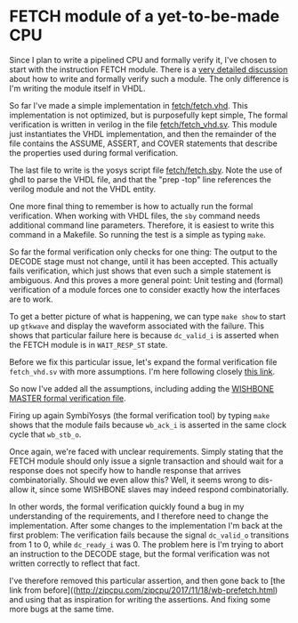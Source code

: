 # FETCH module of a yet-to-be-made CPU

Since I plan to write a pipelined CPU and formally verify it, I've chosen to
start with the instruction FETCH module. There is a [very detailed
discussion](http://zipcpu.com/zipcpu/2017/11/18/wb-prefetch.html) about how to
write and formally verify such a module. The only difference is I'm writing the
module itself in VHDL.

So far I've made a simple implementation in [fetch/fetch.vhd](fetch/fetch.vhd).
This implementation is not optimized, but is purposefully kept simple, The
formal verification is written in verilog in the file
[fetch/fetch_vhd.sv](fetch/fetch_vhd.sv). This module just instantiates the
VHDL implementation, and then the remainder of the file contains the ASSUME,
ASSERT, and COVER statements that describe the properties used during formal
verification.

The last file to write is the yosys script file
[fetch/fetch.sby](fetch/fetch.sby). Note the use of ghdl to parse the VHDL
file, and that the "prep -top" line references the verilog module and not the
VHDL entity.

One more final thing to remember is how to actually run the formal
verification.  When working with VHDL files, the `sby` command needs additional
command line parameters. Therefore, it is easiest to write this command in a
Makefile. So running the test is a simple as typing `make`.

So far the formal verification only checks for one thing: The output to the
DECODE stage must not change, until it has been accepted. This actually fails
verification, which just shows that even such a simple statement is ambiguous.
And this proves a more general point: Unit testing and (formal) verification of
a module forces one to consider exactly how the interfaces are to work.

To get a better picture of what is happening, we can type `make show` to start
up `gtkwave` and display the waveform associated with the failure.  This shows
that particular failure here is because `dc_valid_i` is asserted when the FETCH
module is in `WAIT_RESP_ST` state.

Before we fix this particular issue, let's expand the formal verification file
`fetch_vhd.sv` with more assumptions. I'm here following closely [this
link](http://zipcpu.com/zipcpu/2017/11/18/wb-prefetch.html).

So now I've added all the assumptions, including adding the [WISHBONE MASTER
formal verification
file](https://github.com/ZipCPU/zipcpu/blob/master/rtl/ex/fwb_master.v).

Firing up again SymbiYosys (the formal verification tool) by typing `make`
shows that the module fails because `wb_ack_i` is asserted in the same clock
cycle that `wb_stb_o`.

Once again, we're faced with unclear requirements. Simply stating that the
FETCH module should only issue a signle transaction and should wait for a
response does not specify how to handle response that arrives combinatorially.
Should we even allow this? Well, it seems wrong to dis-allow it, since some
WISHBONE slaves may indeed respond combinatorially.

In other words, the formal verification quickly found a bug in my understanding
of the requirements, and I therefore need to change the implementation. After
some changes to the implementation I'm back at the first problem: The
verification fails because the signal `dc_valid_o` transitions from 1 to 0,
while `dc_ready_i` was 0. The problem here is I'm trying to abort an
instruction to the DECODE stage, but the formal verification was not written
correctly to reflect that fact.

I've therefore removed this particular assertion, and then gone back to [the
link from before]((http://zipcpu.com/zipcpu/2017/11/18/wb-prefetch.html) and
using that as inspiration for writing the assertions. And fixing some more bugs
at the same time.



